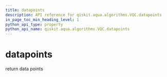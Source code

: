 ```yaml
---
title: datapoints
description: API reference for qiskit.aqua.algorithms.VQC.datapoints
in_page_toc_min_heading_level: 1
python_api_type: property
python_api_name: qiskit.aqua.algorithms.VQC.datapoints
---
```


# datapoints

return data points

